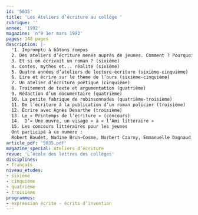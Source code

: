 ```yaml
---
id: '5035'
title: 'Les Ateliers d’écriture au collège '
rubrique: ''
annee: '1992'
magazine: 'n°9 1er mars 1993'
pages: 148 pages
description: |-
  '1. Impromptu à bâtons rompus
  2. Des ateliers d’écriture menés auprès de jeunes. Comment ? Pourquoi ?
  3. Et si on écrivait un roman ? (sixième)
  4. Contes, mythes et... réalité (sixième)
  5. Quatre années d’ateliers de lecture-écriture (sixième-cinquième)
  6. Lire et écrire sur le thème de l’ours (sixième-cinquième)
  7. Un atelier d’écriture poétique (cinquième)
  8. Traitement de texte et argumentation (quatrième)
  9. Rédaction d’un documentaire (quatrième)
  10. La petite fabrique de robinsonnades (quatrième-troisième)
  11. De l’écriture à la publication d’un roman policier (troisième)
  12. Écrire avec Agnès Desarthe (troisième)
  13. Le « Printemps de l’écriture » (concours)
  14.  D’« Une œuvre, un visage » à « l’Ami littéraire »
  15. Les concours littéraires pour les jeunes
  Ont participé à ce numéro :
  Robert Boudet, Nadine Brun-Cosme, Norbert Czarny, Emmanuelle Dagnaud, Danielle Dubois Marcoin, Sylvie Ducas-Spaës, Jacqueline Ernst, Catherine Fauchet, Dominique Galaup-Pertusa, Philippe Labaune, Nicole Lemener, Yves Lucas, Marie-Aude Murail, Claire Roux et Marie-Odette Schmitt-Ardizio'
article_pdf: '5035.pdf'
magazine_special: Ateliers d’écriture
revue: 'L’école des lettres des collèges'
disciplines:
- français
niveau_etudes:
- sixième
- cinquième
- quatrième
- troisième
programmes:
- expression écrite - écrits d’invention
---
```

